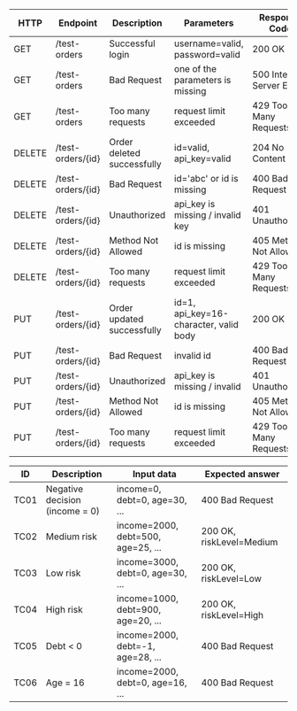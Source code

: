 | HTTP   | Endpoint          | Description                | Parameters                             | Response Code             |
|--------|-------------------|----------------------------|----------------------------------------|---------------------------|
| GET    | /test-orders      | Successful login           | username=valid, password=valid         | 200 OK                    |
| GET    | /test-orders      | Bad Request                | one of the parameters is missing       | 500 Internal Server Error |
| GET    | /test-orders      | Too many requests          | request limit exceeded                 | 429 Too Many Requests     |
| DELETE | /test-orders/{id} | Order deleted successfully | id=valid, api_key=valid                | 204 No Content            |
| DELETE | /test-orders/{id} | Bad Request                | id='abc' or id is missing              | 400 Bad Request           |
| DELETE | /test-orders/{id} | Unauthorized               | api_key is missing / invalid key       | 401 Unauthorized          |
| DELETE | /test-orders/{id} | Method Not Allowed         | id is missing                          | 405 Method Not Allowed    |
| DELETE | /test-orders/{id} | Too many requests          | request limit exceeded                 | 429 Too Many Requests     |
| PUT    | /test-orders/{id} | Order updated successfully | id=1, api_key=16-character, valid body | 200 OK                    |
| PUT    | /test-orders/{id} | Bad Request                | invalid id                             | 400 Bad Request           |
| PUT    | /test-orders/{id} | Unauthorized               | api_key is missing / invalid           | 401 Unauthorized          |
| PUT    | /test-orders/{id} | Method Not Allowed         | id is missing                          | 405 Method Not Allowed    |
| PUT    | /test-orders/{id} | Too many requests          | request limit exceeded                 | 429 Too Many Requests     |

| ID    | Description                      | Input data                          | Expected answer           |
|-------|----------------------------------|-------------------------------------|---------------------------|
| TC01  | Negative decision (income = 0)   | income=0, debt=0, age=30, ...       | 400 Bad Request           |
| TC02  | Medium risk                      | income=2000, debt=500, age=25, ...  | 200 OK, riskLevel=Medium  |
| TC03  | Low risk                         | income=3000, debt=0, age=30, ...    | 200 OK, riskLevel=Low     |
| TC04  | High risk                        | income=1000, debt=900, age=20, ...  | 200 OK, riskLevel=High    |
| TC05  | Debt < 0                         | income=2000, debt=-1, age=28, ...   | 400 Bad Request           |
| TC06  | Age = 16                         | income=2000, debt=0, age=16, ...    | 400 Bad Request           |
 